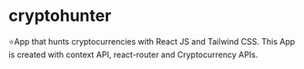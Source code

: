 # cryptohunter
⭐App that hunts cryptocurrencies with React JS and Tailwind CSS. This App is created with context API, react-router and Cryptocurrency APIs.
